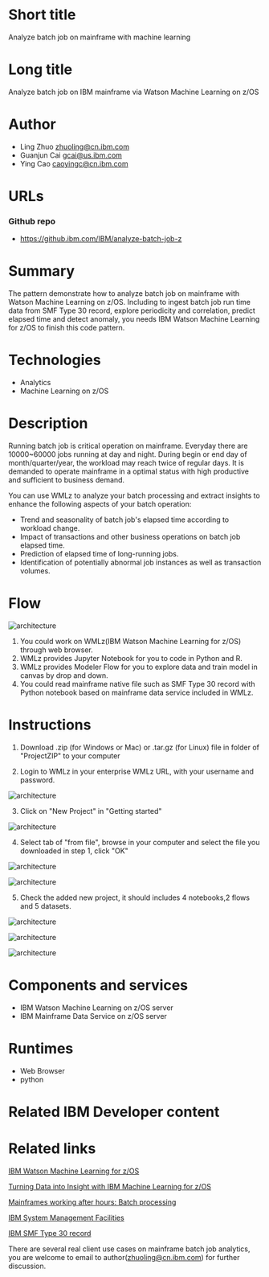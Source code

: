 
# Short title
 
Analyze batch job on mainframe with machine learning

# Long title

Analyze batch job on IBM mainframe via Watson Machine Learning on z/OS

# Author

* Ling Zhuo <zhuoling@cn.ibm.com>
* Guanjun Cai <gcai@us.ibm.com>
* Ying Cao <caoyingc@cn.ibm.com>


# URLs

### Github repo

* https://github.ibm.com/IBM/analyze-batch-job-z

# Summary

The pattern demonstrate how to analyze batch job on mainframe with Watson Machine Learning on z/OS. Including to ingest batch job run time data from SMF Type 30 record, explore periodicity and correlation, predict elapsed time and detect anomaly, you needs IBM Watson Machine Learning for z/OS to finish this code pattern.

# Technologies

* Analytics
* Machine Learning on z/OS

# Description

Running batch job is critical operation on mainframe. Everyday there are 10000~60000 jobs running at day and night. During begin or end day of month/quarter/year, the workload may reach twice of regular days. It is demanded to operate mainframe in a optimal status with high productive and sufficient to business demand.

You can use WMLz to analyze your batch processing and extract insights to enhance the following aspects of your batch operation:

* Trend and seasonality of batch job's elapsed time according to workload change.
* Impact of transactions and other business operations on batch job elapsed time.
* Prediction of elapsed time of long-running jobs.
* Identification of potentially abnormal job instances as well as transaction volumes.



# Flow

<!--add an image in this path-->
![architecture](Image/architecture.png)

1. You could work on WMLz(IBM Watson Machine Learning for z/OS) through web browser.
2. WMLz provides Jupyter Notebook for you to code in Python and R.
3. WMLz provides Modeler Flow for you to explore data and train model in canvas by drop and down.
4. You could read mainframe native file such as SMF Type 30 record with Python notebook based on mainframe data service included in WMLz.


# Instructions

1. Download .zip (for Windows or Mac) or .tar.gz (for Linux) file in folder of "ProjectZIP" to your computer

2. Login to WMLz in your enterprise WMLz URL, with your username and password.
<!--add an image in this path-->
![architecture](Image/login.png)

3. Click on "New Project" in "Getting started"
<!--add an image in this path-->
![architecture](Image/getting_started.png)

4. Select tab of "from file", browse in your computer and select the file you downloaded in step 1, click "OK"
<!--add an image in this path-->
![architecture](Image/create_project.png)

![architecture](Image/from_file.png)

5. Check the added new project, it should includes 4 notebooks,2 flows and 5 datasets.
<!--add an image in this path-->

![architecture](Image/asset_notebook.png)

![architecture](Image/asset_flows.png)

![architecture](Image/asset_datasets.png)

# Components and services

* IBM Watson Machine Learning on z/OS server
* IBM Mainframe Data Service on z/OS server

# Runtimes

* Web Browser
* python

# Related IBM Developer content


# Related links
<a href="https://www.ibm.com/us-en/marketplace/machine-learning-for-zos">IBM Watson Machine Learning for z/OS </a><p>
<a href="http://www.redbooks.ibm.com/abstracts/sg248421.html?Open">Turning Data into Insight with IBM Machine Learning for z/OS </a><p>
<a href="https://www.ibm.com/support/knowledgecenter/zosbasics/com.ibm.zos.zmainframe/zconc_batchproc.htm">Mainframes working after hours: Batch processing </a><p>
<a href="https://en.wikipedia.org/wiki/IBM_System_Management_Facilities">IBM System Management Facilities </a><p>
<a href="https://www.ibm.com/support/knowledgecenter/en/SSLTBW_2.3.0/com.ibm.zos.v2r3.ieag200/rec30.htm">IBM SMF Type 30 record </a><p>

There are several real client use cases on mainframe batch job analytics, you are welcome to email to author(zhuoling@cn.ibm.com) for further discussion. 
